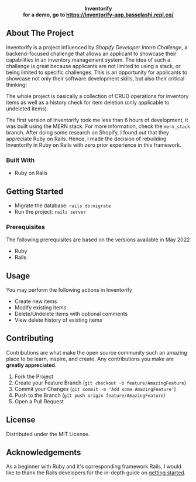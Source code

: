 <!-- PROJECT LOGO -->
<p align="center">
    <b>Inventorify</b>
    <br />
    <b>for a demo, go to <a target="_blank" href="https://inventorify-app.basselashi.repl.co/">https://inventorify-app.basselashi.repl.co/</a></b>
</p>

<!-- ABOUT THE PROJECT -->
## About The Project
Inventorify is a project influenced by *Shopify Developer Intern Challenge*, a backend-focused challenge that allows an applicant to showcase their capabilities in an inventory management system. The idea of such a challenge is great because applicants are not limited to using a stack, or being limited to specific challenges. This is an opportunity for applicants to showcase not only their software development skills, but also their critical thinking!

The whole project is basically a collection of CRUD operations for inventory items as well as a history check for item deletion (only applicable to undeleted items).

The first version of Inventorify took me less than 6 hours of development, it was built using the MERN stack. For more information, check the `mern_stack` branch. After doing some research on Shopify, I found out that they appreciate Ruby on Rails. Hence, I made the decision of rebuilding Inventorify in Ruby on Rails with zero prior experience in this framework.

### Built With
* Ruby on Rails

<!-- GETTING STARTED -->
## Getting Started
* Migrate the database: `rails db:migrate`
* Run the project: `rails server`

### Prerequisites
The following prerequisites are based on the versions available in May 2022
* Ruby
* Rails

<!-- USAGE EXAMPLES -->
## Usage
You may perform the following actions in Inventorify
* Create new items
* Modify existing items
* Delete/Undelete items with optional comments
* View delete history of existing items

<!-- CONTRIBUTING -->
## Contributing

Contributions are what make the open source community such an amazing place to be learn, inspire, and create. Any contributions you make are **greatly appreciated**.

1. Fork the Project
2. Create your Feature Branch (`git checkout -b feature/AmazingFeature`)
3. Commit your Changes (`git commit -m 'Add some AmazingFeature'`)
4. Push to the Branch (`git push origin feature/AmazingFeature`)
5. Open a Pull Request

<!-- LICENSE -->
## License

Distributed under the MIT License.

<!-- ACKNOWLEDGEMENTS -->
## Acknowledgements
As a beginner with Ruby and it's corresponding framework Rails, I would like to thank the Rails developers for the
in-depth guide on [getting started](https://guides.rubyonrails.org/getting_started.html).
